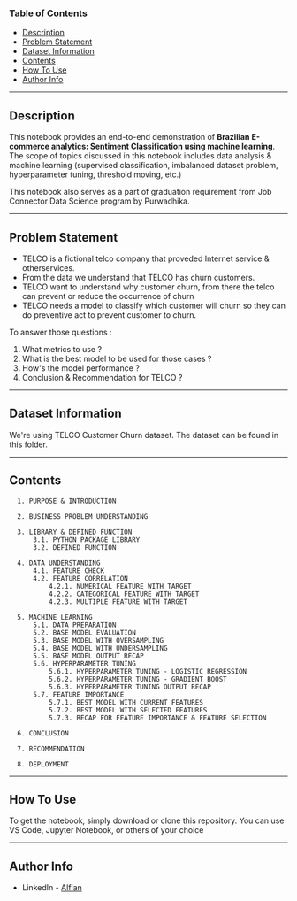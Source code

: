 ### Table of Contents

- [Description](#description)
- [Problem Statement](#problem-statement)
- [Dataset Information](#dataset-information)
- [Contents](#contents)
- [How To Use](#how-to-use)
- [Author Info](#author-info)

---

## Description

This notebook provides an end-to-end demonstration of **Brazilian E-commerce analytics: Sentiment Classification using machine learning**. The scope of topics discussed in this notebook includes data analysis & machine learning (supervised classification, imbalanced dataset problem, hyperparameter tuning, threshold moving, etc.) 

This notebook also serves as a part of graduation requirement from Job Connector Data Science program by Purwadhika.

---

## Problem Statement

* TELCO is a fictional telco company that proveded Internet service & otherservices. 
* From the data we understand that TELCO has churn customers. 
* TELCO want to understand why customer churn, from there the telco can prevent or reduce the occurrence of churn
* TELCO needs a model to classify which customer will churn so they can do preventive act to prevent customer to churn.

To answer those questions : 
1. What metrics to use ? 
2. What is the best model to be used for those cases ?
3. How's the model performance ? 
4. Conclusion & Recommendation for TELCO ?

---

## Dataset Information

We're using TELCO Customer Churn dataset. The dataset can be found in this folder.

---

## Contents

      1. PURPOSE & INTRODUCTION

      2. BUSINESS PROBLEM UNDERSTANDING

      3. LIBRARY & DEFINED FUNCTION
          3.1. PYTHON PACKAGE LIBRARY
          3.2. DEFINED FUNCTION

      4. DATA UNDERSTANDING
          4.1. FEATURE CHECK
          4.2. FEATURE CORRELATION
              4.2.1. NUMERICAL FEATURE WITH TARGET
              4.2.2. CATEGORICAL FEATURE WITH TARGET
              4.2.3. MULTIPLE FEATURE WITH TARGET

      5. MACHINE LEARNING
          5.1. DATA PREPARATION
          5.2. BASE MODEL EVALUATION
          5.3. BASE MODEL WITH OVERSAMPLING
          5.4. BASE MODEL WITH UNDERSAMPLING
          5.5. BASE MODEL OUTPUT RECAP
          5.6. HYPERPARAMETER TUNING
              5.6.1. HYPERPARAMETER TUNING - LOGISTIC REGRESSION
              5.6.2. HYPERPARAMETER TUNING - GRADIENT BOOST
              5.6.3. HYPERPARAMETER TUNING OUTPUT RECAP
          5.7. FEATURE IMPORTANCE
              5.7.1. BEST MODEL WITH CURRENT FEATURES
              5.7.2. BEST MODEL WITH SELECTED FEATURES
              5.7.3. RECAP FOR FEATURE IMPORTANCE & FEATURE SELECTION

      6. CONCLUSION

      7. RECOMMENDATION

      8. DEPLOYMENT

---

## How To Use

To get the notebook, simply download or clone this repository. You can use VS Code, Jupyter Notebook, or others of your choice

---

## Author Info

- LinkedIn - [Alfian](https://www.linkedin.com/in/alfian-05238b125/)

